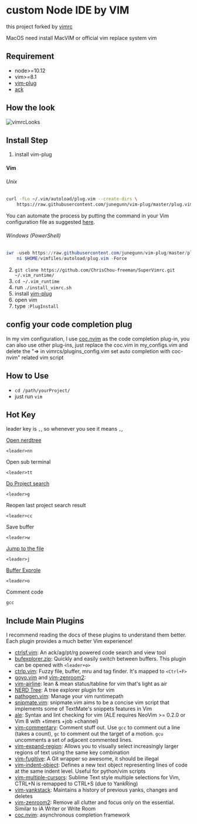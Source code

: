 custom Node IDE by VIM
==============================

this project forked by [vimrc](https://github.com/amix/vimrc)

MacOS need install MacVIM or official vim replace system vim

Requirement
-------------

* node>=10.12
* vim>=8.1
* [vim-plug](https://github.com/junegunn/vim-plug)
* [ack](https://github.com/beyondgrep/ack3)

How the look
-------------

![vimrcLooks](https://chrischou2018.github.io/img/lib/vimrc.png)


Install Step
-------
1. install vim-plug
#### Vim

###### Unix

```sh
curl -fLo ~/.vim/autoload/plug.vim --create-dirs \
    https://raw.githubusercontent.com/junegunn/vim-plug/master/plug.vim
```

You can automate the process by putting the command in your Vim configuration
file as suggested [here][auto].

[auto]: https://github.com/junegunn/vim-plug/wiki/tips#automatic-installation

###### Windows (PowerShell)

```powershell
iwr -useb https://raw.githubusercontent.com/junegunn/vim-plug/master/plug.vim |`
    ni $HOME/vimfiles/autoload/plug.vim -Force
```

2. `git clone https://github.com/ChrisChou-freeman/SuperVimrc.git ~/.vim_runtime/` 
3. `cd ~/.vim_runtime`
4. run `./install_vimrc.sh`
5. install [vim-plug](https://github.com/junegunn/vim-plug)
6. open vim
7. type `:PlugInstall` 


config your code completion plug
---------------------------------

In my vim configuration, I use [coc.nvim](https://github.com/neoclide/coc.nvim) as the code completion plug-in, you can also use other plug-ins, just replace the coc.vim in my_configs.vim and delete the "=> in vimrcs/plugins_config.vim set auto completion with coc-nvim" related vim script


How to Use
------------

* `cd /path/yourProject/`
*  just run `vim`


Hot Key
------------

leader  key is `,`, so whenever you see <leader> it means `,`,

[Open nerdtree](https://github.com/scrooloose/nerdtree)

`<leader>nn`

Open sub terminal

`<leader>tt`

[Do Project search](https://github.com/mileszs/ack.vim)

`<leader>g`

Reopen last project search result

`<leader>cc`

Save buffer

`<leader>w`

[Jump to the file](https://github.com/kien/ctrlp.vim)

`<leader>j`

[Buffer Exprole](https://github.com/vim-scripts/bufexplorer.zip)

`<leader>o`

Comment code

`gcc`


Include Main Plugins
-----------------

I recommend reading the docs of these plugins to understand them better. Each plugin provides a much better Vim experience!
* [ctrlsf.vim](https://github.com/dyng/ctrlsf.vim#features): An ack/ag/pt/rg powered code search and view tool
* [bufexplorer.zip](https://github.com/vim-scripts/bufexplorer.zip): Quickly and easily switch between buffers. This plugin can be opened with `<leader+o>`
* [ctrlp.vim](https://github.com/ctrlpvim/ctrlp.vim): Fuzzy file, buffer, mru and tag finder. It's mapped to `<Ctrl+F>`
* [goyo.vim](https://github.com/junegunn/goyo.vim) and [vim-zenroom2](https://github.com/amix/vim-zenroom2):
* [vim-airline](https://github.com/vim-airline/vim-airline): lean & mean status/tabline for vim that's light as air
* [NERD Tree](https://github.com/scrooloose/nerdtree): A tree explorer plugin for vim
* [pathogen.vim](https://github.com/tpope/vim-pathogen): Manage your vim runtimepath
* [snipmate.vim](https://github.com/garbas/vim-snipmate): snipmate.vim aims to be a concise vim script that implements some of TextMate's snippets features in Vim
* [ale](https://github.com/w0rp/ale): Syntax and lint checking for vim (ALE requires NeoVim >= 0.2.0 or Vim 8 with +timers +job +channel)
* [vim-commentary](https://github.com/tpope/vim-commentary): Comment stuff out.  Use `gcc` to comment out a line (takes a count), `gc` to comment out the target of a motion. `gcu` uncomments a set of adjacent commented lines.
* [vim-expand-region](https://github.com/terryma/vim-expand-region): Allows you to visually select increasingly larger regions of text using the same key combination
* [vim-fugitive](https://github.com/tpope/vim-fugitive): A Git wrapper so awesome, it should be illegal
* [vim-indent-object](https://github.com/michaeljsmith/vim-indent-object): Defines a new text object representing lines of code at the same indent level. Useful for python/vim scripts
* [vim-multiple-cursors](https://github.com/terryma/vim-multiple-cursors): Sublime Text style multiple selections for Vim, CTRL+N is remapped to CTRL+S (due to YankRing)
* [vim-yankstack](https://github.com/maxbrunsfeld/vim-yankstack): Maintains a history of previous yanks, changes and deletes
* [vim-zenroom2](https://github.com/amix/vim-zenroom2): Remove all clutter and focus only on the essential. Similar to iA Writer or Write Room
* [coc.nvim](https://github.com/neoclide/coc.nvim): asynchronous completion framework

